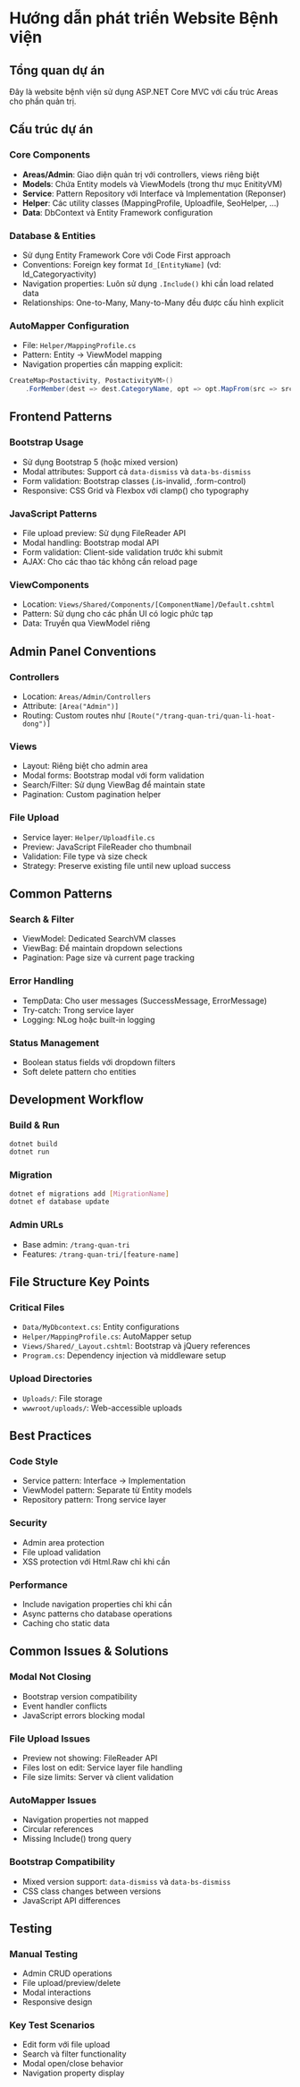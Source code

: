 # Hướng dẫn phát triển Website Bệnh viện

## Tổng quan dự án

Đây là website bệnh viện sử dụng ASP.NET Core MVC với cấu trúc Areas cho phần quản trị.

## Cấu trúc dự án

### Core Components
- **Areas/Admin**: Giao diện quản trị với controllers, views riêng biệt
- **Models**: Chứa Entity models và ViewModels (trong thư mục EnitityVM)
- **Service**: Pattern Repository với Interface và Implementation (Reponser)
- **Helper**: Các utility classes (MappingProfile, Uploadfile, SeoHelper, ...)
- **Data**: DbContext và Entity Framework configuration

### Database & Entities
- Sử dụng Entity Framework Core với Code First approach
- Conventions: Foreign key format `Id_[EntityName]` (vd: Id_Categoryactivity)
- Navigation properties: Luôn sử dụng `.Include()` khi cần load related data
- Relationships: One-to-Many, Many-to-Many đều được cấu hình explicit

### AutoMapper Configuration
- File: `Helper/MappingProfile.cs`
- Pattern: Entity -> ViewModel mapping
- Navigation properties cần mapping explicit:
```csharp
CreateMap<Postactivity, PostactivityVM>()
    .ForMember(dest => dest.CategoryName, opt => opt.MapFrom(src => src.Activitycategory.Title))
```

## Frontend Patterns

### Bootstrap Usage
- Sử dụng Bootstrap 5 (hoặc mixed version)
- Modal attributes: Support cả `data-dismiss` và `data-bs-dismiss`
- Form validation: Bootstrap classes (.is-invalid, .form-control)
- Responsive: CSS Grid và Flexbox với clamp() cho typography

### JavaScript Patterns
- File upload preview: Sử dụng FileReader API
- Modal handling: Bootstrap modal API
- Form validation: Client-side validation trước khi submit
- AJAX: Cho các thao tác không cần reload page

### ViewComponents
- Location: `Views/Shared/Components/[ComponentName]/Default.cshtml`
- Pattern: Sử dụng cho các phần UI có logic phức tạp
- Data: Truyền qua ViewModel riêng

## Admin Panel Conventions

### Controllers
- Location: `Areas/Admin/Controllers`
- Attribute: `[Area("Admin")]`
- Routing: Custom routes như `[Route("/trang-quan-tri/quan-li-hoat-dong")]`

### Views
- Layout: Riêng biệt cho admin area
- Modal forms: Bootstrap modal với form validation
- Search/Filter: Sử dụng ViewBag để maintain state
- Pagination: Custom pagination helper

### File Upload
- Service layer: `Helper/Uploadfile.cs`
- Preview: JavaScript FileReader cho thumbnail
- Validation: File type và size check
- Strategy: Preserve existing file until new upload success

## Common Patterns

### Search & Filter
- ViewModel: Dedicated SearchVM classes
- ViewBag: Để maintain dropdown selections
- Pagination: Page size và current page tracking

### Error Handling
- TempData: Cho user messages (SuccessMessage, ErrorMessage)
- Try-catch: Trong service layer
- Logging: NLog hoặc built-in logging

### Status Management
- Boolean status fields với dropdown filters
- Soft delete pattern cho entities

## Development Workflow

### Build & Run
```bash
dotnet build
dotnet run
```

### Migration
```bash
dotnet ef migrations add [MigrationName]
dotnet ef database update
```

### Admin URLs
- Base admin: `/trang-quan-tri`
- Features: `/trang-quan-tri/[feature-name]`

## File Structure Key Points

### Critical Files
- `Data/MyDbcontext.cs`: Entity configurations
- `Helper/MappingProfile.cs`: AutoMapper setup
- `Views/Shared/_Layout.cshtml`: Bootstrap và jQuery references
- `Program.cs`: Dependency injection và middleware setup

### Upload Directories
- `Uploads/`: File storage
- `wwwroot/uploads/`: Web-accessible uploads

## Best Practices

### Code Style
- Service pattern: Interface -> Implementation
- ViewModel pattern: Separate từ Entity models
- Repository pattern: Trong service layer

### Security
- Admin area protection
- File upload validation
- XSS protection với Html.Raw chỉ khi cần

### Performance
- Include navigation properties chỉ khi cần
- Async patterns cho database operations
- Caching cho static data

## Common Issues & Solutions

### Modal Not Closing
- Bootstrap version compatibility
- Event handler conflicts
- JavaScript errors blocking modal

### File Upload Issues
- Preview not showing: FileReader API
- Files lost on edit: Service layer file handling
- File size limits: Server và client validation

### AutoMapper Issues
- Navigation properties not mapped
- Circular references
- Missing Include() trong query

### Bootstrap Compatibility
- Mixed version support: `data-dismiss` và `data-bs-dismiss`
- CSS class changes between versions
- JavaScript API differences

## Testing

### Manual Testing
- Admin CRUD operations
- File upload/preview/delete
- Modal interactions
- Responsive design

### Key Test Scenarios
- Edit form với file upload
- Search và filter functionality
- Modal open/close behavior
- Navigation property display
